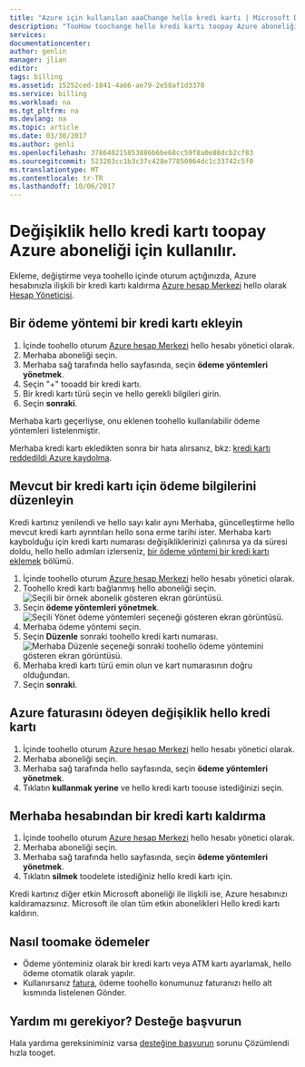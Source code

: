 ```yaml
---
title: "Azure için kullanılan aaaChange hello kredi kartı | Microsoft Docs"
description: "TooHow toochange hello kredi kartı toopay Azure aboneliği için nasıl kullanılacağını açıklar"
services: 
documentationcenter: 
author: genlin
manager: jlian
editor: 
tags: billing
ms.assetid: 15252ced-1841-4a66-ae79-2e58af1d3370
ms.service: billing
ms.workload: na
ms.tgt_pltfrm: na
ms.devlang: na
ms.topic: article
ms.date: 03/30/2017
ms.author: genli
ms.openlocfilehash: 378640215853886b6be68cc59f8a0e88dcb2cf83
ms.sourcegitcommit: 523283cc1b3c37c428e77850964dc1c33742c5f0
ms.translationtype: MT
ms.contentlocale: tr-TR
ms.lasthandoff: 10/06/2017
---
```

# <a name="change-hello-credit-card-used-toopay-for-an-azure-subscription"></a>Değişiklik hello kredi kartı toopay Azure aboneliği için kullanılır.
Ekleme, değiştirme veya toohello içinde oturum açtığınızda, Azure hesabınızla ilişkili bir kredi kartı kaldırma [Azure hesap Merkezi](https://account.windowsazure.com/Subscriptions) hello olarak [Hesap Yöneticisi](billing-subscription-transfer.md#whoisaa). 
 
<a id="addcard"></a>
## <a name="add-a-credit-card-as-a-payment-method"></a>Bir ödeme yöntemi bir kredi kartı ekleyin

1. İçinde toohello oturum [Azure hesap Merkezi](https://account.windowsazure.com/Subscriptions) hello hesabı yönetici olarak.
2. Merhaba aboneliği seçin.
3. Merhaba sağ tarafında hello sayfasında, seçin **ödeme yöntemleri yönetmek**.
4. Seçin "+" tooadd bir kredi kartı.
5. Bir kredi kartı türü seçin ve hello gerekli bilgileri girin.
6. Seçin **sonraki**. 

Merhaba kartı geçerliyse, onu eklenen toohello kullanılabilir ödeme yöntemleri listelenmiştir.

Merhaba kredi kartı ekledikten sonra bir hata alırsanız, bkz: [kredi kartı reddedildi Azure kaydolma](billing-credit-card-fails-during-azure-sign-up.md).

## <a name="edit-payment-information-for-an-existing-credit-card"></a>Mevcut bir kredi kartı için ödeme bilgilerini düzenleyin
  Kredi kartınız yenilendi ve hello sayı kalır aynı Merhaba, güncelleştirme hello mevcut kredi kartı ayrıntıları hello sona erme tarihi ister. Merhaba kartı kaybolduğu için kredi kartı numarası değişikliklerinizi çalınırsa ya da süresi doldu, hello hello adımları izlerseniz, [bir ödeme yöntemi bir kredi kartı eklemek](#addcard) bölümü. 

1. İçinde toohello oturum [Azure hesap Merkezi](https://account.windowsazure.com/Subscriptions) hello hesabı yönetici olarak.
2. Toohello kredi kartı bağlanmış hello aboneliği seçin.</br> ![Seçili bir örnek abonelik gösteren ekran görüntüsü.](./media/billing-how-to-change-credit-card/selectsub.png)
3. Seçin **ödeme yöntemleri yönetmek**.</br> ![Seçili Yönet ödeme yöntemleri seçeneği gösteren ekran görüntüsü.](./media/billing-how-to-change-credit-card/changesub_new.png)
4. Merhaba ödeme yöntemi seçin.
5. Seçin **Düzenle** sonraki toohello kredi kartı numarası.</br> ![Merhaba Düzenle seçeneği sonraki toohello ödeme yöntemini gösteren ekran görüntüsü.](./media/billing-how-to-change-credit-card/editcard_new.png)
6. Merhaba kredi kartı türü emin olun ve kart numarasının doğru olduğundan.
7. Seçin **sonraki**.

## <a name="change-hello-credit-card-that-pays-your-azure-bill"></a>Azure faturasını ödeyen değişiklik hello kredi kartı

1. İçinde toohello oturum [Azure hesap Merkezi](https://account.windowsazure.com/Subscriptions) hello hesabı yönetici olarak.
2. Merhaba aboneliği seçin.
3. Merhaba sağ tarafında hello sayfasında, seçin **ödeme yöntemleri yönetmek**.
4. Tıklatın **kullanmak yerine** ve hello kredi kartı toouse istediğinizi seçin.

## <a name="remove-a-credit-card-from-hello-account"></a>Merhaba hesabından bir kredi kartı kaldırma
1. İçinde toohello oturum [Azure hesap Merkezi](https://account.windowsazure.com/Subscriptions) hello hesabı yönetici olarak.
2. Merhaba aboneliği seçin.
3. Merhaba sağ tarafında hello sayfasında, seçin **ödeme yöntemleri yönetmek**.
4. Tıklatın **silmek** toodelete istediğiniz hello kredi kartı için.

Kredi kartınız diğer etkin Microsoft aboneliği ile ilişkili ise, Azure hesabınızı kaldıramazsınız. Microsoft ile olan tüm etkin abonelikleri Hello kredi kartı kaldırın.

##  <a name="how-toomake-payments"></a>Nasıl toomake ödemeler

* Ödeme yönteminiz olarak bir kredi kartı veya ATM kartı ayarlamak, hello ödeme otomatik olarak yapılır.
* Kullanırsanız [fatura](https://azure.microsoft.com/pricing/invoicing/), ödeme toohello konumunuz faturanızı hello alt kısmında listelenen Gönder.

## <a name="need-help-contact-support"></a>Yardım mı gerekiyor? Desteğe başvurun

Hala yardıma gereksiniminiz varsa [desteğine başvurun](https://portal.azure.com/?#blade/Microsoft_Azure_Support/HelpAndSupportBlade) sorunu Çözümlendi hızla tooget.
